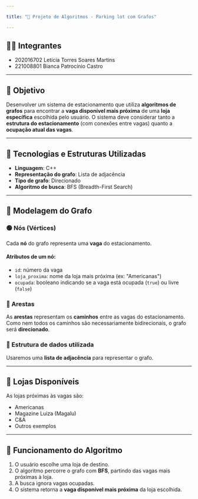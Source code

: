 ```yaml
---

title: "🚗 Projeto de Algoritmos - Parking lot com Grafos"

---
```


## 👩‍💻 Integrantes

- 202016702 Letícia Torres Soares Martins  
- 221008801	Bianca Patrocínio Castro

---

## 🎯 Objetivo

Desenvolver um sistema de estacionamento que utiliza **algoritmos de grafos** para encontrar a **vaga disponível mais próxima** de uma **loja específica** escolhida pelo usuário. O sistema deve considerar tanto a **estrutura do estacionamento** (com conexões entre vagas) quanto a **ocupação atual das vagas**.

---

## 🔧 Tecnologias e Estruturas Utilizadas

- **Linguagem**: C++
- **Representação do grafo**: Lista de adjacência
- **Tipo de grafo**: Direcionado
- **Algoritmo de busca**: BFS (Breadth-First Search)

---

## 🧩 Modelagem do Grafo

### 🟢 Nós (Vértices)
Cada **nó** do grafo representa uma **vaga** do estacionamento.

#### Atributos de um nó:
- `id`: número da vaga
- `loja_proxima`: nome da loja mais próxima (ex: "Americanas")
- `ocupada`: booleano indicando se a vaga está ocupada (`true`) ou livre (`false`)

### 🔗 Arestas
As **arestas** representam os **caminhos** entre as vagas do estacionamento. Como nem todos os caminhos são necessariamente bidirecionais, o grafo será **direcionado**.

### 🧱 Estrutura de dados utilizada
Usaremos uma **lista de adjacência** para representar o grafo.

---

## 🏪 Lojas Disponíveis

As lojas próximas às vagas são:

- Americanas
- Magazine Luiza (Magalu)
- C&A
- Outros exemplos

---

## 🧠 Funcionamento do Algoritmo

1. O usuário escolhe uma loja de destino.
2. O algoritmo percorre o grafo com **BFS**, partindo das vagas mais próximas à loja.
3. A busca ignora vagas ocupadas.
4. O sistema retorna a **vaga disponível mais próxima** da loja escolhida.

